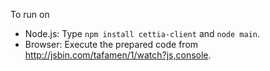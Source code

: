 To run on

* Node.js: Type `npm install cettia-client` and `node main`.
* Browser: Execute the prepared code from http://jsbin.com/tafamen/1/watch?js,console.
